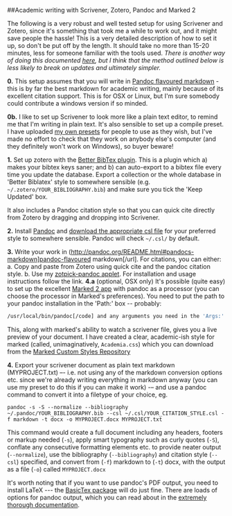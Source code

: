 ##Academic writing with Scrivener, Zotero, Pandoc and Marked 2

The following is a very robust and well tested setup for using Scrivener and Zotero, since it's something that took me a while to work out, and it might save people the hassle! This is a very detailed description of how to set it up, so don't be put off by the length. It should take no more than 15-20 minutes, less for someone familiar with the tools used. *There is another way of doing this documented [here](https://zotplus.github.io/better-bibtex/cayw.html), but I think that the method outlined below is less likely to break on updates and ultimately simpler.*

**0.** This setup assumes that you will write in [Pandoc flavoured markdown](http://johnmacfarlane.net/pandoc/README.html#pandocs-markdown) - this is by far the best markdown for academic writing, mainly because of its excellent citation support. This is for OSX or Linux, but I'm sure somebody could contribute a windows version if so minded.

**0b.** I like to set up Scrivener to look more like a plain text editor, to remind me that I'm writing in plain text. It's also sensible to set up a compile preset. I have uploaded [my own presets](https://github.com/davepwsmith/academic-scrivener-howto/releases/download/1.0/prefs.zip) for people to use as they wish, but I've made no effort to check that they work on anybody else's computer (and they definitely won't work on Windows), so buyer beware!

**1.** Set up zotero with the [Better BibTex plugin](https://zotplus.github.io/better-bibtex/). This is a plugin which a) makes your bibtex keys saner; and b) can auto-export to a bibtex file every time you update the database. Export a collection or the whole database in 'Better Biblatex' style to somewhere sensible (e.g. `~/.zotero/YOUR_BIBLIOGRAPHY.bib`) and make sure you tick the 'Keep Updated' box. 

It also includes a Pandoc citation style so that you can quick cite directly from Zotero by dragging and dropping into Scrivener.

**2.** Install [Pandoc](http://pandoc.org/) and [download the appropriate csl file](http://citationstyles.org/) for your preferred style to somewhere sensible. Pandoc will check `~/.csl/` by default.

**3.** Write your work in (http://pandoc.org/README.html#pandocs-markdown]pandoc-flavoured markdown[/url]. For citations, you can either:
    a. Copy and paste from Zotero using quick cite and the pandoc citation style.
    b. Use my [zotpick-pandoc applet](https://github.com/davepwsmith/zotpick-applescript). For installation and usage instructions follow the link.
**4.a** (optional, OSX only) It's possible (quite easy) to set up the excellent  [Marked 2 app](http://marked2app.com) with pandoc as a processor (you can choose the processor in Marked's preferences). You need to put the path to your pandoc installation in the 'Path:' box  -- probably:

```bash
/usr/local/bin/pandoc[/code] and any arguments you need in the 'Args:' box -- probably [code]-r markdown -w html -s -S --normalize --bibliography ~/.pandoc/YOUR_BIBLIOGRAPHY.bib --csl ~/.csl/YOUR_CITATION_STYLE.csl
```

This, along with marked's ability to watch a scrivener file, gives you a live preview of your document. I have created a clear, academic-ish style for marked (called, unimaginatively, `Academia.css`) which you can download from the [Marked Custom Styles Repository](https://github.com/ttscoff/MarkedCustomStyles)

**4.** Export your scrivener document as plain text markdown (MYPROJECT.txt) –- i.e. not using any of the markdown conversion options etc. since we're already writing everything in markdown anyway (you can use my preset to do this if you can make it work) -– and use a pandoc command to convert it into a filetype of your choice, eg.

```
pandoc -s -S --normalize --bibliography ~/.pandoc/YOUR_BIBLIOGRAPHY.bib --csl ~/.csl/YOUR_CITATION_STYLE.csl -f markdown -t docx -o MYPROJECT.docx MYPROJECT.txt
```

This command would create a full document including any headers, footers or markup needed (`-s`), apply smart typography such as curly quotes (`-S`), conflate any consecutive formatting elements etc. to provide neater output (`--normalize`), use the bibliography (`--bibliography`) and citation style (`--csl`) specified, and convert from (`-f`) markdown to (`-t`) docx, with the output as a file (`-o`) called `MYPROJECT.docx`
 
It's worth noting that if you want to use pandoc's PDF output, you need to install LaTeX --- the [BasicTex package](http://mirror.ctan.org/systems/mac/mactex/mactex-basic.pkg) will do just fine. There are loads of options for pandoc output, which you can read about in the [extremely thorough documentation](http://pandoc.org/README.html).